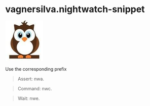 # vagnersilva.nightwatch-snippet


![icon](/images/nw_shield.jpg)

Use the corresponding prefix

>Assert: nwa.

>Command: nwc.

>Wait: nwe.

